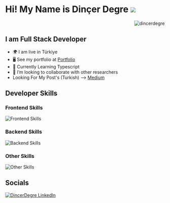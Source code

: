 # Hi! My Name is Dinçer Degre ![](https://github.githubassets.com/images/icons/emoji/unicode/1f44b.png)

<p align="right"><img src="https://enjvq2pyu53dm2l.m.pipedream.net" alt="dincerdegre" /></p>

## I am Full Stack Developer

- 🌍 I am live in Türkiye
- 🖥️ See my portfolio at <a target="_blank" rel="noreferrer" href="https://www.dincerdegre.com">Portfolio</a>
- 🌱 Currently Learning Typescript
- 👯 I’m looking to collaborate with other researchers
- Looking For My Post's (Turkish) --> [Medium](https://medium.com/dincerdegre)

## Developer Skills

### Frontend Skills

![Frontend Skills](https://skillicons.dev/icons?i=html,css,js,sass,tailwind,react,next,jquery)

### Backend Skills

![Backend Skills](https://skillicons.dev/icons?i=php,nodejs,express,mysql,postgres,mongo)

### Other Skills

![Other Skills](https://skillicons.dev/icons?i=linux,git,github,vscode,postman,wordpress)

## Socials
[![DincerDegre LinkedIn](https://skillicons.dev/icons?i=linkedin)](https://www.linkedin.com/in/din%C3%A7er-de%C4%9Fre-277567185/)
